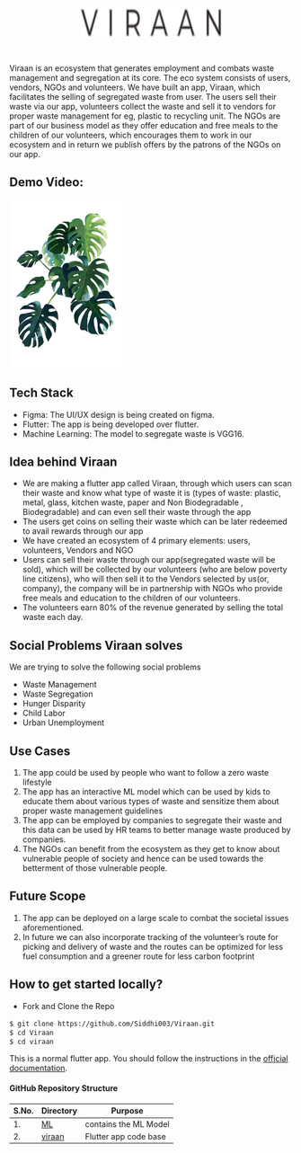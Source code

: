 <div align="center"> <img align="center" alt="viraan" src="https://github.com/Nishtha0801/Viraan/blob/main/viraan/assets/images/VIRAAN.png" height='50' width='250'> </a> </div>
<br /><br />

Viraan is an ecosystem that generates employment and combats waste management and segregation at its core. The eco system consists of users, vendors, NGOs and volunteers. We have built an app, Viraan, which facilitates the selling of segregated waste from user. The users sell their waste via our app, volunteers collect the waste and sell it to vendors for proper waste management for eg, plastic to recycling unit. The NGOs are part of our business model as they offer education and free meals to the children of our volunteers, which encourages them to work in our ecosystem and in return we publish offers by the patrons of the NGOs on our app.
## Demo Video:

<a href="https://www.youtube.com/watch?v=StUiE9GAuB8"> <img src="https://github.com/Nishtha0801/Viraan/blob/main/viraan/assets/images/tree.png" alt="Demo Video" height='300' width='200'/> </a>

## Tech Stack
- Figma: The UI/UX design is being created on figma. 
- Flutter: The app is being developed over flutter.
- Machine Learning: The model to segregate waste is VGG16. 

## Idea behind Viraan
- We are making a flutter app called Viraan, through which users can scan their waste and know what type of waste it is (types of waste: plastic, metal, glass, kitchen waste, paper and Non Biodegradable , Biodegradable) and can even sell their waste through the app 
- The users get coins on selling their waste which can be later redeemed to avail rewards through our app
- We have created an ecosystem of 4 primary elements: users, volunteers, Vendors and NGO
- Users can sell their waste through our app(segregated waste will be sold), which will be collected by our volunteers (who are below poverty line citizens), who will then sell it to the Vendors selected by us(or, company), the company will be in partnership with NGOs who provide free meals and education to the children of our volunteers.
- The volunteers earn 80% of the revenue generated by selling the total waste each day.

## Social Problems Viraan solves
We are trying to solve the following social problems
- Waste Management
- Waste Segregation
- Hunger Disparity 
- Child Labor
- Urban Unemployment

## Use Cases
1. The app could be used by people who want to follow a zero waste lifestyle 
2. The app has an interactive ML model which can be used by kids to educate them about various types of waste and sensitize them about proper waste management guidelines
3. The app can be employed by companies to segregate their waste and this data can be used by HR teams to better manage waste produced by companies.
4. The NGOs can benefit from the ecosystem as they get to know about vulnerable people of society and hence can be used towards the betterment of those vulnerable people.

## Future Scope
1. The app can be deployed on a large scale to combat the societal issues aforementioned.
2. In future we can also incorporate tracking of the volunteer’s route for picking and delivery of waste and the routes can be optimized for less fuel consumption and a greener route for less carbon footprint

## How to get started locally?
- Fork and Clone the Repo
```
$ git clone https://github.com/Siddhi003/Viraan.git
$ cd Viraan
$ cd viraan
```
This is a normal flutter app. You should follow the instructions in the [official documentation](https://flutter.io/docs/get-started/install).







#### GitHub Repository Structure

| S.No. | Directory                                                                    | Purpose                       |
| ----- | ---------------------------------------------------------------------------- | ----------------------------- |
| 1.    | [ML](https://github.com/Nishtha0801/Viraan/tree/main/ML)                     | contains the ML Model         |
| 2.    | [viraan](https://github.com/Nishtha0801/Viraan/tree/main/viraan)             | Flutter app code base         |



